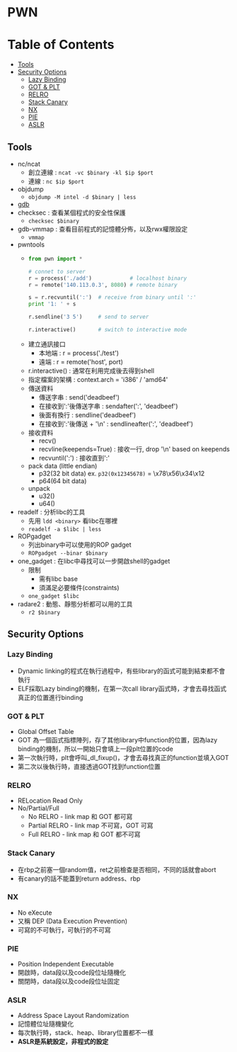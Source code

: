 # PWN

# Table of Contents
* [Tools](#Tools)
* [Security Options](#Security-Options)
  * [Lazy Binding](#Lazy-Binding)
  * [GOT & PLT](#GOT-&-PLT)
  * [RELRO](#RELRO)
  * [Stack Canary](#Stack-Canary)
  * [NX](#NX)
  * [PIE](#PIE)
  * [ASLR](#ASLR)

## Tools
* nc/ncat
  * 創立連線 : `ncat -vc $binary -kl $ip $port`
  * 連線 : `nc $ip $port`
* objdump
  * `objdump -M intel -d $binary | less`
* [gdb](https://github.com/whaleshark271/CTF-CheatSheet/tree/master/Reverse#GDB)
* checksec : 查看某個程式的安全性保護
  * `checksec $binary`
* gdb-vmmap : 查看目前程式的記憶體分佈，以及rwx權限設定
  * `vmmap`
* pwntools
  * ```python
    from pwn import *

    # connet to server
    r = process('./add')            # localhost binary
    r = remote('140.113.0.3', 8080) # remote binary

    s = r.recvuntil(':')  # receive from binary until ':'
    print '1: ' + s

    r.sendline('3 5')     # send to server

    r.interactive()       # switch to interactive mode
    ```
  * 建立通訊接口
    * 本地端 : r = process('./test')
    * 遠端 : r = remote('host', port)
  * r.interactive() : 通常在利用完成後去得到shell
  * 指定檔案的架構 : context.arch = 'i386' / 'amd64'
  * 傳送資料
    * 傳送字串 : send('deadbeef')
    * 在接收到':'後傳送字串 : sendafter(':', 'deadbeef')
    * 後面有換行 : sendline('deadbeef')
    * 在接收到':'後傳送 + '\n' : sendlineafter(':', 'deadbeef')
  * 接收資料
    * recv()
    * recvline(keepends=True) : 接收一行, drop '\n' based on keepends
    * recvuntil(':') : 接收直到':'
  * pack data (little endian)
    * p32(32 bit data) ex. `p32(0x12345678)` = \x78\x56\x34\x12
    * p64(64 bit data)
  * unpack
    * u32()
    * u64()
* readelf : 分析libc的工具
  * 先用 `ldd <binary>` 看libc在哪裡
  * `readelf -a $libc | less`
* ROPgadget
  * 列出binary中可以使用的ROP gadget
  * `ROPgadget --binar $binary`
* one_gadget : 在libc中尋找可以一步開啟shell的gadget
  * 限制
    * 需有libc base
    * 須滿足必要條件(constraints)
  * `one_gadget $libc`
* radare2 : 動態、靜態分析都可以用的工具
  * `r2 $binary`

## Security Options
### Lazy Binding
* Dynamic linking的程式在執行過程中，有些library的函式可能到結束都不會執行
* ELF採取Lazy binding的機制，在第一次call library函式時，才會去尋找函式真正的位置進行binding

### GOT & PLT
* Global Offset Table
* GOT 為一個函式指標陣列，存了其他library中function的位置，因為lazy binding的機制，所以一開始只會填上一段plt位置的code
* 第一次執行時，plt會呼叫_dl_fixup()，才會去尋找真正的function並填入GOT
* 第二次以後執行時，直接透過GOT找到function位置

### RELRO
* RELocation Read Only
* No/Partial/Full
  * No RELRO - link map 和 GOT 都可寫
  * Partial RELRO - link map 不可寫，GOT 可寫
  * Full RELRO - link map 和 GOT 都不可寫

### Stack Canary
* 在rbp之前塞一個random值，ret之前檢查是否相同，不同的話就會abort
* 有canary的話不能蓋到return address、rbp

### NX
* No eXecute
* 又稱 DEP (Data Execution Prevention)
* 可寫的不可執行，可執行的不可寫

### PIE
* Position Independent Executable
* 開啟時，data段以及code段位址隨機化
* 關閉時，data段以及code段位址固定

### ASLR
* Address Space Layout Randomization
* 記憶體位址隨機變化
* 每次執行時，stack、heap、library位置都不一樣
* **ASLR是系統設定，非程式的設定**